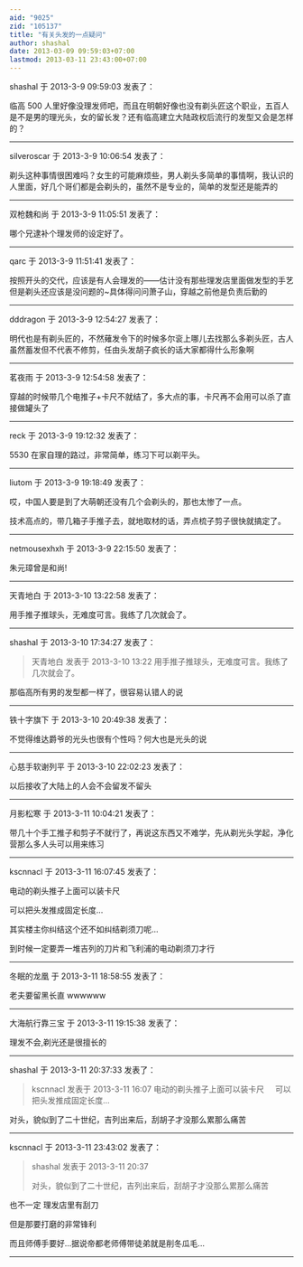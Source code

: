 ```yaml
---
aid: "9025"
zid: "105137"
title: "有关头发的一点疑问"
author: shashal
date: 2013-03-09 09:59:03+07:00
lastmod: 2013-03-11 23:43:00+07:00
---
```


shashal 于 2013-3-9 09:59:03 发表了：

临高 500 人里好像没理发师吧，而且在明朝好像也没有剃头匠这个职业，五百人是不是男的理光头，女的留长发？还有临高建立大陆政权后流行的发型又会是怎样的？

---

silveroscar 于 2013-3-9 10:06:54 发表了：

剃头这种事情很困难吗？女生的可能麻烦些，男人剃头多简单的事情啊，我认识的人里面，好几个哥们都是会剃头的，虽然不是专业的，简单的发型还是能弄的

---

双枪魏和尚 于 2013-3-9 11:05:51 发表了：

哪个兄逮补个理发师的设定好了。

---

qarc 于 2013-3-9 11:51:41 发表了：

按照开头的交代，应该是有人会理发的——估计没有那些理发店里面做发型的手艺但是剃头还应该是没问题的~具体得问问萧子山，穿越之前他是负责后勤的

---

dddragon 于 2013-3-9 12:54:27 发表了：

明代也是有剃头匠的，不然薙发令下的时候多尔衮上哪儿去找那么多剃头匠，古人虽然蓄发但不代表不修剪，任由头发胡子疯长的话大家都得什么形象啊

---

茗夜雨 于 2013-3-9 12:54:58 发表了：

穿越的时候带几个电推子+卡尺不就结了，多大点的事，卡尺再不会用可以杀了直接做罐头了

---

reck 于 2013-3-9 19:12:32 发表了：

5530 在家自理的路过，非常简单，练习下可以剃平头。

---

liutom 于 2013-3-9 19:18:49 发表了：

哎，中国人要是到了大萌朝还没有几个会剃头的，那也太惨了一点。

技术高点的，带几箱子手推子去，就地取材的话，弄点梳子剪子很快就搞定了。

---

netmousexhxh 于 2013-3-9 22:15:50 发表了：

朱元璋曾是和尚!

---

天青地白 于 2013-3-10 13:22:58 发表了：

用手推子推球头，无难度可言。我练了几次就会了。

---

shashal 于 2013-3-10 17:34:27 发表了：

> 天青地白 发表于 2013-3-10 13:22 用手推子推球头，无难度可言。我练了几次就会了。

那临高所有男的发型都一样了，很容易认错人的说

---

铁十字旗下 于 2013-3-10 20:49:38 发表了：

不觉得维达爵爷的光头也很有个性吗？何大也是光头的说

---

心慈手软谢列平 于 2013-3-10 22:02:23 发表了：

以后接收了大陆上的人会不会留发不留头

---

月影松寒 于 2013-3-11 10:04:21 发表了：

带几十个手工推子和剪子不就行了，再说这东西又不难学，先从剃光头学起，净化营那么多人头可以用来练习

---

kscnnacl 于 2013-3-11 16:07:45 发表了：

电动的剃头推子上面可以装卡尺

可以把头发推成固定长度...

其实楼主你纠结这个还不如纠结剃须刀呢...

到时候一定要弄一堆吉列的刀片和飞利浦的电动剃须刀才行

---

冬眠的龙凰 于 2013-3-11 18:58:55 发表了：

老夫要留黑长直 wwwwww

---

大海航行靠三宝 于 2013-3-11 19:15:38 发表了：

理发不会,剃光还是很擅长的

---

shashal 于 2013-3-11 20:37:33 发表了：

> kscnnacl 发表于 2013-3-11 16:07 电动的剃头推子上面可以装卡尺     可以把头发推成固定长度...

对头，貌似到了二十世纪，吉列出来后，刮胡子才没那么累那么痛苦

---

kscnnacl 于 2013-3-11 23:43:02 发表了：

> shashal 发表于 2013-3-11 20:37
>
> 对头，貌似到了二十世纪，吉列出来后，刮胡子才没那么累那么痛苦

也不一定 理发店里有刮刀

但是那要打磨的非常锋利

而且师傅手要好...据说帝都老师傅带徒弟就是削冬瓜毛...

---
